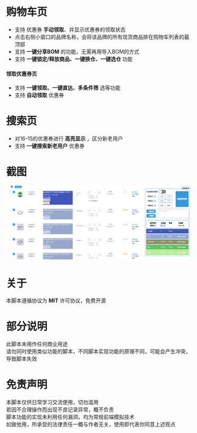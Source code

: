 
# 购物车页

- 支持 优惠券 __手动领取__、并显示优惠券的领取状态
- 点击右侧小窗口的品牌名称，会将该品牌的所有现货商品排在购物车列表的最顶部
- 支持 __一键分享BOM__ 的功能，无需再用导入BOM的方式
- 支持 __一键锁定/释放商品、一键换仓、一键选仓__ 功能

#### 领取优惠券页

- 支持 __一键领取、一键直达、多条件筛__ 选等功能
- 支持 __自动领取__ 优惠券

# 搜索页

- 对16-15的优惠券进行 __高亮显示__ ，区分新老用户
- 支持 __一键搜索新老用户__ 优惠券

# 截图

![1713492870258](/assets/1713492870258.jpg)

# 关于

本脚本遵循协议为 __MIT__ 许可协议，免费开源

# 部分说明

此脚本未用作任何商业用途  
请勿同时使用类似功能的脚本，不同脚本实现功能的原理不同，可能会产生冲突，导致脚本失效  

# 免责声明

本脚本仅供日常学习交流使用，切勿滥用  
若因不合理操作而出现不良记录异常，概不负责  
脚本功能的实现未利用任何漏洞，均为常规前端模拟技术  
如做他用，所承受的法律责任一概与作者无关，使用即代表你同意上述观点
